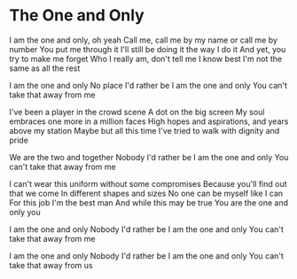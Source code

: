 # The One and Only

I am the one and only, oh yeah
Call me, call me by my name or call me by number
You put me through it
I'll still be doing it the way I do it
And yet, you try to make me forget
Who I really am, don't tell me I know best
I'm not the same as all the rest

I am the one and only
No place I'd rather be
I am the one and only
You can't take that away from me

I've been a player in the crowd scene
A dot on the big screen
My soul embraces one more in a million faces
High hopes and aspirations, and years above my station
Maybe but all this time I've tried to walk with dignity and pride

We are the two and together
Nobody I'd rather be
I am the one and only
You can't take that away from me

I can't wear this uniform without some compromises
Because you'll find out that we come
In different shapes and sizes
No one can be myself like I can
For this job I'm the best man
And while this may be true
You are the one and only you

I am the one and only
Nobody I'd rather be
I am the one and only
You can't take that away from me

I am the one and only
Nobody I'd rather be
I am the one and only
You can't take that away from us